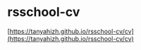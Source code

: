 # rsschool-cv
[https://tanyahizh.github.io/rsschool-cv/cv](https://tanyahizh.github.io/rsschool-cv/cv)
